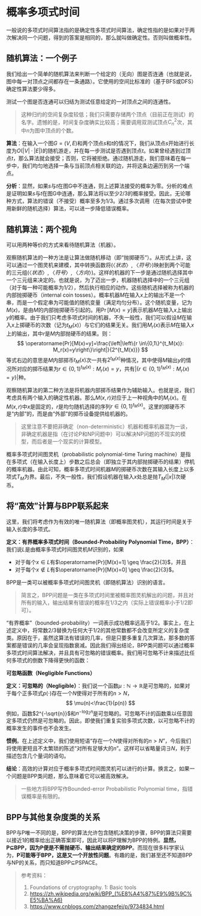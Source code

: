 # 概率多项式时间

一般说的多项式时间算法指的是确定性多项式时间算法，确定性指的是如果对于两次解决同一个问题，得到的答案是相同的，那么就叫做确定性。否则叫做概率性。

## 随机算法：一个例子

我们给出一个简单的随机算法来判断一个给定的（无向）图是否连通（也就是说，图中每一对顶点之间都存在一条通路）。它使用的空间比标准的（基于BFS或DFS）确定性算法要少得多。

测试一个图是否连通可以归结为测试任意给定的一对顶点之间的连通性。

> 这种归约的空间复杂度较低；我们只需要存储两个顶点（目前正在测试）的名字。遗憾的是，时间复杂度确实比较高；需要调用双测试顶点$C^2_n$次，其中$n$为图中顶点的个数。

**算法**：在输入一个图$G=(V,E)$和两个顶点$s$和$t$的情况下，我们从顶点$s$开始进行长度为$O ( | V | · | E | )$的随机游走，并在每一步测试是否遇到顶点$t$。如果曾经遇到过顶点$t$，那么算法就会接受；否则，它将被拒绝。通过随机游走，我们意味着在每一步中，我们均匀地选择一条与当前顶点相关联的边，并将这条边遍历到另一个端点。

**分析**：显然，如果$s$与$t$在图G中不连通，则上述算法接受的概率为零。分析的难点是证明如果$s$与$t$在图G中连通，那么算法将以至少$2/3$的概率接受。因此，无论哪种方式，算法的错误（不接受）概率至多为$1/3$。通过多次调用（在每次尝试中使用新鲜的随机选择）算法，可以进一步降低错误概率。

## 随机算法：两个视角

可以用两种等价的方式来看待随机算法（机器）。

观察随机算法的一种方法是让算法做随机移动（即“抛掷硬币”）。从形式上讲，这可以通过一个图灵机来建模，其中转换函数将$(〈状态〉,〈符号〉)$映射到两个可能的三元组$(〈状态〉,〈符号〉,〈方向〉)$。这样的机器的下一步是通过随机选择其中一个三元组来决定的。也就是说，为了迈出一步，机器随机选择中的一个三元组（对于每一种可能概率为$1/2$），然后执行相应的动作。这些随机选择被称为机器的内部抛掷硬币（internal coin tosses）。概率机器$M$在输入$x$上的输出不是一个串，而是一个假定串为可能值的随机变量（满足均匀分布）。这个随机变量，记为$M(x)$，是由$M$的内部抛掷硬币引起的。用$\operatorname{Pr}[M(x)=y]$表示机器$M$在输入$x$上输出$y$的概率。由于我们只考虑多项式时间的机器，不失一般性，我们可以假设$M$在输入$x$上掷硬币的次数（记为$t_M ( x )$）与它们的结果无关。我们用$M_r ( x )$表示$M$在输入$x$上的输出，其中$r$是$M$内部抛硬币的结果。则：
$$
\operatorname{Pr}[M(x)=y]=\frac{\left|\left\{r \in\{0,1\}^{t_M(x)}: M_r(x)=y\right\}\right|}{2^{t_M(x)}}
$$
等式右边的意思是$M$内部掷币$t_M ( x )$次一共有$2^{t_M(x)}$种情况，其中使得$M$输出$y$的情况所对应的掷币结果为$r \in\{0,1\}^{t_M(x)}: M_r(x)=y$，共有$\left|\left\{r \in\{0,1\}^{t_M(x)}: M_r(x)=y\right\}\right|$种。

观察随机算法的第二种方法是将机器内部掷币结果作为辅助输入。也就是说，我们考虑具有两个输入的确定性机器。那么$M(x,r)$对应于上一种视角中的$M_r(x)$。在$M(x,r)$中$x$是固定的，$r$是均匀随机选择的序列$r \in\{0,1\}^{t_M(x)}$。这里的掷硬币不是“内部”的，而是由“外部”的掷币设备提供给机器的。

> 这里注意不要把非确定（non-deterministic）机器和概率机器混为一谈，非确定机器是指（在讨论P和NP问题中）可以解决NP问题的不现实的模型，而后者是一个现实的计算模型。

概率多项式时间图灵机（probabilistic polynomial-time Turing machine）是指在多项式（在输入长度上）步数之后总会（即独立于其内部抛掷硬币的结果）停机的概率机器。由此可知，概率多项式时间机器$M$的掷硬币次数在其输入长度上以多项式$T_M$为界。最后，不失一般性，我们假设机器在输入$x$处总是抛$T_M ( | x | )$​次硬币。

## 将“高效”计算与BPP联系起来

这里，我们将考虑作为有效的唯一随机算法（即概率图灵机），其运行时间是关于输入长度的多项式。

**定义：有界概率多项式时间（Bounded-Probability Polynomial Time，BPP）**：我们说$L$是由概率多项式时间图灵机$M$识别的，如果

- 对于每个$x\in L$有$\operatorname{Pr}[M(x)=1] \geq \frac{2}{3}$，并且
- 对于每个$x\notin L$有$\operatorname{Pr}[M(x)=0] \geq \frac{2}{3}$。

BPP是一类可以被概率多项式时间图灵机（即随机算法）识别的语言。

> 简言之，BPP问题是一类在多项式时间里被概率图灵机解出的问题，并且对所有的输入，输出结果有错误的概率在$1/3$之内（实际上错误概率小于$1/2$即可）。

“有界概率”（bounded-probability）一词表示成功概率远高于$1/2$。事实上，在上述定义中，将常数$2/3$替换为任何大于$1/2$的其他常数都不会改变所定义的复杂度类。原因在于，虽然这算法有错误的几率，但是只要多重复几次算法，那多数的答案都是错误的几率会呈现指数衰减。因此我们得出结论，BPP类问题可以通过概率多项式时间算法解决，并且具有可忽略的错误概率。我们用可忽略不计来描述比任何多项式的倒数下降得更快的函数：

**可忽略函数（Negligible Functions）**

**定义：可忽略的（Negligible）**：我们说一个函数$\mu: \mathbb{N} \rightarrow \mathbb{R}$是可忽略的，如果对于每个正多项式$p(\cdot)$存在一个$N$使得对于所有的$n>N$，
$$
\mu(n)<\frac{1}{p(n)}
$$
例如，函数$2^{-\sqrt{n}}$和$n^{-\log _2 n}$是可忽略的。可忽略不计的函数乘以任意固定多项式仍然是可忽略的。因此，即使我们重复实验多项式次数，以可忽略不计的概率发生的事件也不会发生。

**惯例**。在上述定义中，我们使用短语“存在一个$N$使得对所有的$n > N$”，今后我们将使用更短且不太繁琐的陈述“对所有足够大的$n$”。这样可以省略量词$\exists N$​，利于描述包含几个量词的语句。

**结论**：高效的计算对应于概率多项式时间图灵机可以进行的计算。换言之，如果一个问题是BPP类问题，那么意味着它可以被高效解决。

> 一些地方将BPP写作Bounded-error Probabilistic Polynomial time，指错误概率是有限的。

## BPP与其他复杂度类的关系

BPP与P唯一不同的是，BPP的算法允许包含随机决策的步骤，BPP的算法只需要以接近1的概率给出正确答案即可，因此可以将P理解为BPP的特例。**显然，P$\subseteq$BPP，因为P便是不需抛硬币、输出结果确定的BPP**。而现在很多科学家认为，**P可能等于BPP，这是又一个开放性问题**。有趣的是，我们甚至还不知道BPP与NP的关系，而只知道BPP$\subseteq$PSPACE。



> 参考资料：
>
> 1. Foundations of cryptography. 1: Basic tools
> 2. https://zh.wikipedia.org/wiki/BPP_(%E8%A4%87%E9%9B%9C%E5%BA%A6)
> 3. https://www.cnblogs.com/zhangzefei/p/9734834.html
